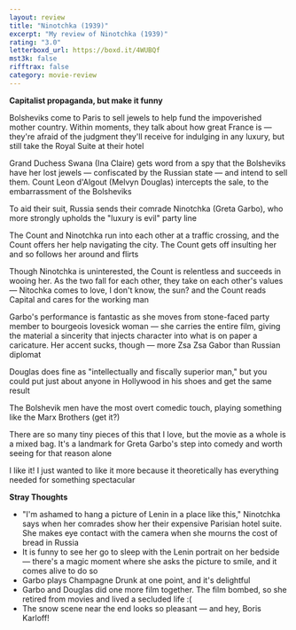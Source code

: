 ```yaml
---
layout: review
title: "Ninotchka (1939)"
excerpt: "My review of Ninotchka (1939)"
rating: "3.0"
letterboxd_url: https://boxd.it/4WUBQf
mst3k: false
rifftrax: false
category: movie-review
---
```


<b>Capitalist propaganda, but make it funny</b>

Bolsheviks come to Paris to sell jewels to help fund the impoverished mother country. Within moments, they talk about how great France is — they're afraid of the judgment they'll receive for indulging in any luxury, but still take the Royal Suite at their hotel

Grand Duchess Swana (Ina Claire) gets word from a spy that the Bolsheviks have her lost jewels — confiscated by the Russian state — and intend to sell them. Count Leon d'Algout (Melvyn Douglas) intercepts the sale, to the embarrassment of the Bolsheviks

To aid their suit, Russia sends their comrade Ninotchka (Greta Garbo), who more strongly upholds the "luxury is evil" party line

The Count and Ninotchka run into each other at a traffic crossing, and the Count offers her help navigating the city. The Count gets off insulting her and so follows her around and flirts

Though Ninotchka is uninterested, the Count is relentless and succeeds in wooing her. As the two fall for each other, they take on each other's values — Nitochka comes to love, I don't know, the sun? and the Count reads Capital and cares for the working man

Garbo's performance is fantastic as she moves from stone-faced party member to bourgeois lovesick woman — she carries the entire film, giving the material a sincerity that injects character into what is on paper a caricature. Her accent sucks, though — more Zsa Zsa Gabor than Russian diplomat

Douglas does fine as "intellectually and fiscally superior man," but you could put just about anyone in Hollywood in his shoes and get the same result

The Bolshevik men have the most overt comedic touch, playing something like the Marx Brothers (get it?)

There are so many tiny pieces of this that I love, but the movie as a whole is a mixed bag. It's a landmark for Greta Garbo's step into comedy and worth seeing for that reason alone

I like it! I just wanted to like it more because it theoretically has everything needed for something spectacular

<b>Stray Thoughts</b>

- "I'm ashamed to hang a picture of Lenin in a place like this," Ninotchka says when her comrades show her their expensive Parisian hotel suite. She makes eye contact with the camera when she mourns the cost of bread in Russia
- It is funny to see her go to sleep with the Lenin portrait on her bedside — there's a magic moment where she asks the picture to smile, and it comes alive to do so
- Garbo plays Champagne Drunk at one point, and it's delightful
- Garbo and Douglas did one more film together. The film bombed, so she retired from movies and lived a secluded life :(
- The snow scene near the end looks so pleasant — and hey, Boris Karloff!
